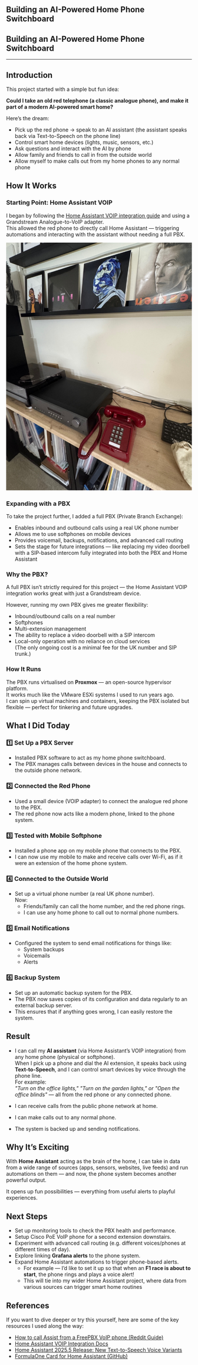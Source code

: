 ## Building an AI-Powered Home Phone Switchboard
## Building an AI-Powered Home Phone Switchboard

---

## Introduction

This project started with a simple but fun idea:

**Could I take an old red telephone (a classic analogue phone), and make it part of a modern AI-powered smart home?**

Here’s the dream:

- Pick up the red phone → speak to an AI assistant (the assistant speaks back via Text-to-Speech on the phone line)
- Control smart home devices (lights, music, sensors, etc.)
- Ask questions and interact with the AI by phone
- Allow family and friends to call in from the outside world
- Allow myself to make calls out from my home phones to any normal phone

## How It Works

### Starting Point: Home Assistant VOIP

I began by following the [Home Assistant VOIP integration guide](https://www.home-assistant.io/integrations/voip/) and using a Grandstream Analogue-to-VoIP adapter.  
This allowed the red phone to directly call Home Assistant — triggering automations and interacting with the assistant without needing a full PBX.

![Red Phone Setup](/img/red_phone.jpg)


### Expanding with a PBX

To take the project further, I added a full PBX (Private Branch Exchange):

- Enables inbound and outbound calls using a real UK phone number
- Allows me to use softphones on mobile devices
- Provides voicemail, backups, notifications, and advanced call routing
- Sets the stage for future integrations — like replacing my video doorbell with a SIP-based intercom fully integrated into both the PBX and Home Assistant

### Why the PBX?

A full PBX isn’t strictly required for this project — the Home Assistant VOIP integration works great with just a Grandstream device.

However, running my own PBX gives me greater flexibility:

- Inbound/outbound calls on a real number
- Softphones
- Multi-extension management
- The ability to replace a video doorbell with a SIP intercom
- Local-only operation with no reliance on cloud services  
(The only ongoing cost is a minimal fee for the UK number and SIP trunk.)

### How It Runs

The PBX runs virtualised on **Proxmox** — an open-source hypervisor platform.  
It works much like the VMware ESXi systems I used to run years ago.  
I can spin up virtual machines and containers, keeping the PBX isolated but flexible — perfect for tinkering and future upgrades.

## What I Did Today

### 1️⃣ Set Up a PBX Server

- Installed PBX software to act as my home phone switchboard.
- The PBX manages calls between devices in the house and connects to the outside phone network.

### 2️⃣ Connected the Red Phone

- Used a small device (VOIP adapter) to connect the analogue red phone to the PBX.
- The red phone now acts like a modern phone, linked to the phone system.

### 3️⃣ Tested with Mobile Softphone

- Installed a phone app on my mobile phone that connects to the PBX.
- I can now use my mobile to make and receive calls over Wi-Fi, as if it were an extension of the home phone system.

### 4️⃣ Connected to the Outside World

- Set up a virtual phone number (a real UK phone number).  
Now:
  - Friends/family can call the home number, and the red phone rings.
  - I can use any home phone to call out to normal phone numbers.

### 5️⃣ Email Notifications

- Configured the system to send email notifications for things like:
  - System backups
  - Voicemails
  - Alerts

### 6️⃣ Backup System

- Set up an automatic backup system for the PBX.
- The PBX now saves copies of its configuration and data regularly to an external backup server.
- This ensures that if anything goes wrong, I can easily restore the system.

## Result

- I can call my **AI assistant** (via Home Assistant’s VOIP integration) from any home phone (physical or softphone).  
  When I pick up a phone and dial the AI extension, it speaks back using **Text-to-Speech**, and I can control smart devices by voice through the phone line.  
  For example:  
  _"Turn on the office lights," "Turn on the garden lights," or "Open the office blinds"_ — all from the red phone or any connected phone.
  
- I can receive calls from the public phone network at home.

- I can make calls out to any normal phone.

- The system is backed up and sending notifications.

## Why It’s Exciting

With **Home Assistant** acting as the brain of the home, I can take in data from a wide range of sources (apps, sensors, websites, live feeds) and run automations on them — and now, the phone system becomes another powerful output.

It opens up fun possibilities — everything from useful alerts to playful experiences.

## Next Steps

- Set up monitoring tools to check the PBX health and performance.
- Setup Cisco PoE VoIP phone for a second extension downstairs.
- Experiment with advanced call routing (e.g. different voices/phones at different times of day).
- Explore linking **Grafana alerts** to the phone system.
- Expand Home Assistant automations to trigger phone-based alerts.  
  - For example — I’d like to set it up so that when an **F1 race is about to start**, the phone rings and plays a voice alert!  
  - This will tie into my wider Home Assistant project, where data from various sources can trigger smart home routines

## References

If you want to dive deeper or try this yourself, here are some of the key resources I used along the way:

- [How to call Assist from a FreePBX VoIP phone (Reddit Guide)](https://www.reddit.com/r/homeassistant/comments/1ipaw6b/guide_how_to_call_assist_from_a_freepbx_voip_phone/)
- [Home Assistant VOIP Integration Docs](https://www.home-assistant.io/integrations/voip/)
- [Home Assistant 2025.5 Release: New Text-to-Speech Voice Variants](https://www.home-assistant.io/blog/2025/05/07/release-20255/#lots-of-new-text-to-speech-voice-variants-for-home-assistant-cloud-subscribers)
- [FormulaOne Card for Home Assistant (GitHub)](https://github.com/marcokreeft87/formulaone-card)
